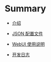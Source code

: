 # Summary

- [介绍](./index.md)

- [JSON 配置文件](./config.md)

- [WebUI 使用说明](./WebUI.md)

- [开发日志](./devlogs.md)
